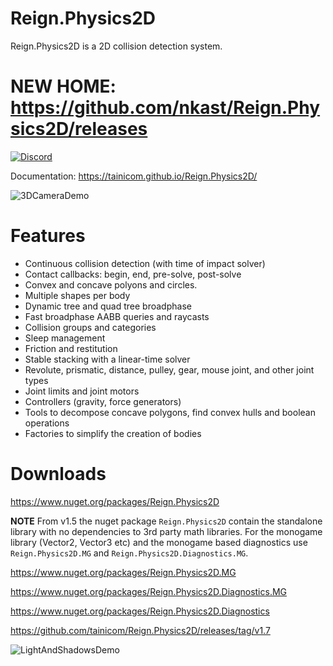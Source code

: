 # Reign.Physics2D

Reign.Physics2D is a 2D collision detection system.

# **NEW HOME: https://github.com/nkast/Reign.Physics2D/releases**

[![Discord](https://img.shields.io/discord/780484381961093172?style=flat)](https://discord.gg/95nPEjZ6mu)

Documentation: https://tainicom.github.io/Reign.Physics2D/

![3DCameraDemo](Documentation//Images/3DCameraDemo.png)

# Features

- Continuous collision detection (with time of impact solver)
- Contact callbacks: begin, end, pre-solve, post-solve
- Convex and concave polyons and circles.
- Multiple shapes per body
- Dynamic tree and quad tree broadphase
- Fast broadphase AABB queries and raycasts
- Collision groups and categories
- Sleep management
- Friction and restitution
- Stable stacking with a linear-time solver
- Revolute, prismatic, distance, pulley, gear, mouse joint, and other joint types
- Joint limits and joint motors
- Controllers (gravity, force generators)
- Tools to decompose concave polygons, find convex hulls and boolean operations
- Factories to simplify the creation of bodies

# Downloads

https://www.nuget.org/packages/Reign.Physics2D

**NOTE** From v1.5 the nuget package `Reign.Physics2D` contain the standalone library 
with no dependencies to 3rd party math libraries. For the monogame library (Vector2, Vector3 etc)
and the monogame based diagnostics use `Reign.Physics2D.MG` and `Reign.Physics2D.Diagnostics.MG`.

https://www.nuget.org/packages/Reign.Physics2D.MG

https://www.nuget.org/packages/Reign.Physics2D.Diagnostics.MG

https://www.nuget.org/packages/Reign.Physics2D.Diagnostics
 

https://github.com/tainicom/Reign.Physics2D/releases/tag/v1.7

![LightAndShadowsDemo](Documentation//Images/LightAndShadowsDemo.png)
